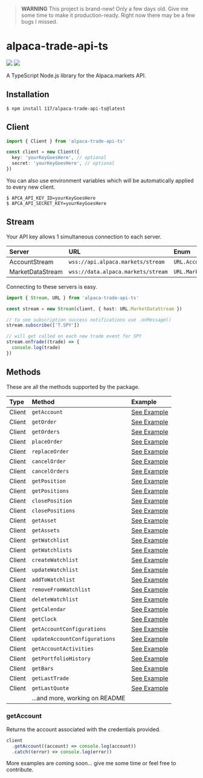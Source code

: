 > **WARNING** This project is brand-new! Only a few days old. Give me some time
> to make it production-ready. Right now there may be a few bugs I missed.

# alpaca-trade-api-ts

![](https://badgen.net/npm/v/repeat?color=0061FF)
![](https://badgen.net/badge/code%20style/prettier/ff51bc)

A TypeScript Node.js library for the Alpaca.markets API.

## Installation

```console
$ npm install 117/alpaca-trade-api-ts@latest
```

## Client

```typescript
import { Client } from 'alpaca-trade-api-ts'

const client = new Client({
  key: 'yourKeyGoesHere', // optional
  secret: 'yourKeyGoesHere', // optional
})
```

You can also use environment variables which will be automatically applied to
every new client.

```console
$ APCA_API_KEY_ID=yourKeyGoesHere
$ APCA_API_SECRET_KEY=yourKeyGoesHere
```

## Stream

Your API key allows 1 simultaneous connection to each server.

| Server           | URL                                | Enum                   |
| :--------------- | :--------------------------------- | :--------------------- |
| AccountStream    | `wss://api.alpaca.markets/stream`  | `URL.AccountStream`    |
| MarketDataStream | `wss://data.alpaca.markets/stream` | `URL.MarketDataStream` |

Connecting to these servers is easy.

```typescript
import { Stream, URL } from 'alpaca-trade-api-ts'

const stream = new Stream(client, { host: URL.MarketDataStream })

// to see subscription success notifications use .onMessage()
stream.subscribe(['T.SPY'])

// will get called on each new trade event for SPY
stream.onTrade((trade) => {
  console.log(trade)
})
```

## Methods

These are all the methods supported by the package.

| Type   | Method                         | Example                                     |
| :----- | :----------------------------- | :------------------------------------------ |
| Client | `getAccount`                   | [See Example](#getAccount)                  |
| Client | `getOrder`                     | [See Example](#getOrder)                    |
| Client | `getOrders`                    | [See Example](#getOrders)                   |
| Client | `placeOrder`                   | [See Example](#placeOrder)                  |
| Client | `replaceOrder`                 | [See Example](#replaceOrder)                |
| Client | `cancelOrder`                  | [See Example](#cancelOrder)                 |
| Client | `cancelOrders`                 | [See Example](#cancelOrders)                |
| Client | `getPosition`                  | [See Example](#getPosition)                 |
| Client | `getPositions`                 | [See Example](#getPositions)                |
| Client | `closePosition`                | [See Example](#closePosition)               |
| Client | `closePositions`               | [See Example](#closePositions)              |
| Client | `getAsset`                     | [See Example](#getAsset)                    |
| Client | `getAssets`                    | [See Example](#getAssets)                   |
| Client | `getWatchlist`                 | [See Example](#getWatchlist)                |
| Client | `getWatchlists`                | [See Example](#getWatchlists)               |
| Client | `createWatchlist`              | [See Example](#createWatchlist)             |
| Client | `updateWatchlist`              | [See Example](#updateWatchlist)             |
| Client | `addToWatchlist`               | [See Example](#addToWatchlist)              |
| Client | `removeFromWatchlist`          | [See Example](#removeFromWatchlist)         |
| Client | `deleteWatchlist`              | [See Example](#deleteWatchlist)             |
| Client | `getCalendar`                  | [See Example](#getCalendar)                 |
| Client | `getClock`                     | [See Example](#getClock)                    |
| Client | `getAccountConfigurations`     | [See Example](#getAccountConfigurations)    |
| Client | `updateAccountConfigurations`  | [See Example](#updateAccountConfigurations) |
| Client | `getAccountActivities`         | [See Example](#getAccountActivities)        |
| Client | `getPortfolioHistory`          | [See Example](#getPortfolioHistory)         |
| Client | `getBars`                      | [See Example](#getBars)                     |
| Client | `getLastTrade`                 | [See Example](#getLastTrade)                |
| Client | `getLastQuote`                 | [See Example](#getLastQuote)                |
|        | ...and more, working on README |                                             |

### getAccount

Returns the account associated with the credentials provided.

```typescript
client
  .getAccount((account) => console.log(account))
  .catch((error) => console.log(error))
```

More examples are coming soon... give me some time or feel free to contribute.
